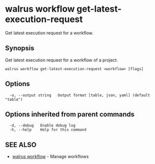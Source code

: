 # walrus workflow get-latest-execution-request

Get latest execution request for a workflow.

## Synopsis

Get latest execution request for a workflow of a project.

```
walrus workflow get-latest-execution-request <workflow> [flags]
```

## Options

```
  -o, --output string   Output format [table, json, yaml] (default "table")
```

## Options inherited from parent commands

```
  -d, --debug   Enable debug log
  -h, --help    Help for this command
```

## SEE ALSO

* [walrus workflow](walrus_workflow)	 - Manage workflows

